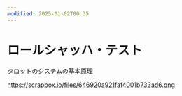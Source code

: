 ```yaml
---
modified: 2025-01-02T00:35
---
```

# ロールシャッハ・テスト

タロットのシステムの基本原理

https://scrapbox.io/files/646920a921faf4001b733ad6.png